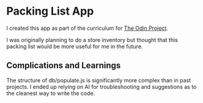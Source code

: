 # Packing List App

I created this app as part of the curriculum for [The Odin Project](https://www.theodinproject.com).

I was originally planning to do a store inventory but thought that this packing list would be more useful for me in the future.

## Complications and Learnings

The structure of db/populate.js is significantly more complex than in past projects. I ended up relying on AI for troubleshooting and suggestions as to the cleanest way to write the code.